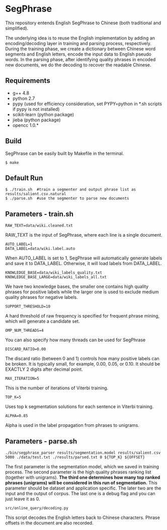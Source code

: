 # SegPhrase
This repository entends English SegPhrase to Chinese (both traditional and simplified).

The underlying idea is to reuse the English implementation by adding an encoding/decoding layer in training and parsing process, respectively.
During the training phase, we create a dictionary between Chinese word segments and English letters, encode the input data to English pseudo words. In the parsing phase, after identifying quality phrases in encoded new documents, we do the decoding to recover the readable Chinese.

## Requirements

* g++ 4.8
* python 2.7
* pypy (used for efficiency consideration, set PYPY=python in *.sh scripts if pypy is not installed)
* scikit-learn (python package)
* jieba (python package)
* opencc 1.0.*

## Build

SegPhrase can be easily built by Makefile in the terminal.
```
$ make
```

## Default Run
```
$ ./train.sh  #train a segmenter and output phrase list as results/salient.csv.natural
$ ./parse.sh  #use the segmenter to parse new documents
```
## Parameters - train.sh
```
RAW_TEXT=data/wiki.cleaned.txt
```
RAW_TEXT is the input of SegPhrase, where each line is a single document.

```
AUTO_LABEL=1
DATA_LABEL=data/wiki.label.auto
```
When AUTO_LABEL is set to 1, SegPhrase will automatically generate labels and save it to DATA_LABEL. Otherwise, it will load labels from DATA_LABEL.

```
KNOWLEDGE_BASE=data/wiki_labels_quality.txt
KNOWLEDGE_BASE_LARGE=data/wiki_labels_all.txt
```
We have two knowledge bases, the smaller one contains high quality phrases for positive labels while the larger one is used to exclude medium quality phrases for negative labels.

```
SUPPORT_THRESHOLD=10
```
A hard threshold of raw frequency is specified for frequent phrase mining, which will generate a candidate set.

```
OMP_NUM_THREADS=4
```
You can also specify how many threads can be used for SegPhrase

```
DISCARD_RATIO=0.00
```
The discard ratio (between 0 and 1) controls how many positive labels can be broken. It is typically small, for example, 0.00, 0.05, or 0.10. It should be EXACTLY 2 digits after decimal point.

```
MAX_ITERATION=5
```
This is the number of iterations of Viterbi training.

```
TOP_K=5
```
Uses top k segmentation solutions for each sentence in Viterbi training.

```
ALPHA=0.85
```
Alpha is used in the label propagation from phrases to unigrams.

## Parameters - parse.sh
```
./bin/segphrase_parser results/segmentation.model results/salient.csv 5000 ./data/test.txt ./results/parsed.txt 0 ${TOP_K} ${OFFSET}
```
The first parameter is the segmentation model, which we saved in training process. The second parameter is the high quality phrases ranking list (together with unigrams). **The third one determines how many top ranked phrases (unigrams) will be considered in this run of segmentation.** This parameter should be dataset and application specific. The later two are the input and the output of corpus. The last one is a debug flag and you can just leave it as 0.

```
src/online_query/decoding.py
```
This script decodes the English letters back to Chinese characters. Phrase offsets in the document are also recorded.
